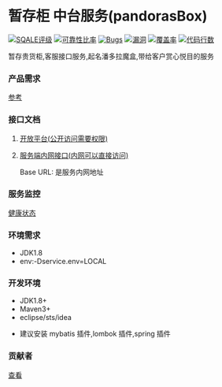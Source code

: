 # 暂存柜 中台服务(pandorasBox)

[![SQALE评级](http://sonar.dev.uboxol.com/api/project_badges/measure?project=mermaid&metric=sqale_rating)](http://sonar.dev.uboxol.com/dashboard?id=mermaid)
[![可靠性比率](http://sonar.dev.uboxol.com/api/project_badges/measure?project=mermaid&metric=reliability_rating)](http://sonar.dev.uboxol.com/dashboard?id=mermaid)
[![Bugs](http://sonar.dev.uboxol.com/api/project_badges/measure?project=mermaid&metric=bugs)](http://sonar.dev.uboxol.com/dashboard?id=mermaid)
[![漏洞](http://sonar.dev.uboxol.com/api/project_badges/measure?project=mermaid&metric=vulnerabilities)](http://sonar.dev.uboxol.com/dashboard?id=mermaid)
[![覆盖率](http://sonar.dev.uboxol.com/api/project_badges/measure?project=mermaid&metric=coverage)](http://sonar.dev.uboxol.com/dashboard?id=mermaid)
[![代码行数](http://sonar.dev.uboxol.com/api/project_badges/measure?project=mermaid&metric=ncloc)](http://sonar.dev.uboxol.com/dashboard?id=mermaid)

暂存贵货柜,客服接口服务,起名潘多拉魔盒,带给客户赏心悦目的服务

### 产品需求
[参考](http://http://wiki.uboxol.com/pages/viewpage.action?pageId=6848739)

### 接口文档

1. [开放平台(公开访问需要权限)](http://tengu-docs.dev.uboxol.com/pages/doc/doc.html)
1. [服务端内网接口(内网可以直接访问)](http://swagger.ubox.liyunde.com)
   
   Base URL: 是服务内网地址

### 服务监控
[健康状态](http://127.0.0.1:10080/actuator/health)

### 环境需求
+ JDK1.8
+ env:-Dservice.env=LOCAL

### 开发环境

+ JDK1.8+
+ Maven3+
+ eclipse/sts/idea
* 建议安装 mybatis 插件,lombok 插件,spring 插件

### 贡献者

[查看](https://git.uboxol.com/service/pandorasbox)